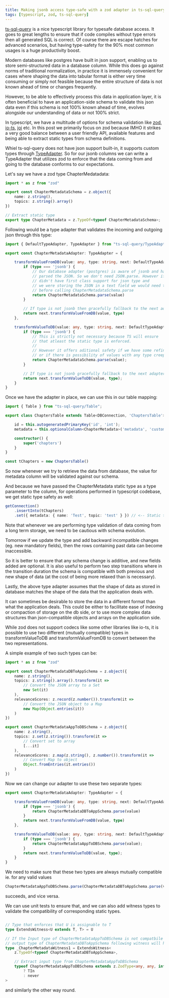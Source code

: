 ```yaml
---
title: Making jsonb access type-safe with a zod adapter in ts-sql-query
tags: [typescript, zod, ts-sql-query]
---
```


[ts-sql-query](https://ts-sql-query.readthedocs.io/en/stable) is a nice typescript library for typesafe database access. It goes to great lengths to ensure that if code compiles without type errors then all generated SQL is correct. Of course there are escape hatches for advanced scenarios, but having type-safety for the 90% most common usages is a huge productivity boost.

Modern databases like postgres have built in json support, enabling us to store semi-structured data in a database column. While this does go against norms of traditional normalization, in practice it is immensely convenient for cases where shaping the data into  tabular format is either very time consuming or simply not feasible because the entire structure of data is not known ahead of time or changes frequently. 

However, to be able to effectively process this data in application layer, it is often beneficial to have an application-side schema to validate this json data even if this schema is not 100% known ahead of time, evolves alongside our understanding of data or not 100% strict.

In typescript, we have a multitude of options for schema validation like [zod](https://zod.dev/), [io-ts](https://github.com/gcanti/io-ts), [joi](https://joi.dev/api/?v=17.6.0) etc. In this post we primarily focus on zod because IMHO it strikes a very good balance between a user friendly API, available features and being able to extract static types from schema definitions. 

Whiel ts-sql-query does not have json support built-in, it supports custom types through [TypeAdapter](https://ts-sql-query.readthedocs.io/en/stable/supported-operations/#type-adpaters). So for our jsonb columns we can write a TypeAdapter that utilizes zod to enforce that the data coming from and going to the database conforms to our expectations.

Let's say we have a zod type ChapterMedatadata: 

```ts
import * as z from "zod"

export const ChapterMetadataSchema = z.object({
    name: z.string(),
    topics: z.string().array() 
})

// Extract static type
export type ChapterMetadata = z.TypeOf<typeof ChapterMetadataSchema>;
```

Following would be a type adapter that validates the incoming and outgoing json through this type:

```ts
import { DefaultTypeAdapter, TypeAdapter } from "ts-sql-query/TypeAdapter"

export const ChapterMetadataAdapter: TypeAdapter = {

    transformValueFromDB(value: any, type: string, next: DefaultTypeAdapter):  unknown {
        if (type === 'jsonb') {
            // Our database adapter (postgres) is aware of jsonb and has already
            // parsed the JSON. So we don't need JSON.parse. However if the dabase
            // didn't have first class support for json type and 
            // we were storing the JSON in a text field we would need to do a JSON.parse first
            // before calling ChapterMetadataSchema.parse
            return ChapterMetadataSchema.parse(value)
        }

        // If type is not jsonb then gracefully fallback to the next adapter
        return next.transformValueFromDB(value, type)
    },

    transformValueToDB(value: any, type: string, next: DefaultTypeAdapter): unknown {
        if (type === 'jsonb') {
            // This is strictly not necessary because TS will ensure
            // that atleast the static type is enforced.
            //
            // However it offers aditional safety if we have some refinements
            // or if there is possibility of values with any type creeping in.
            return ChapterMetadataSchema.parse(value);
        }

        // If type is not jsonb gracefully fallback to the next adapter
        return next.transformValueToDB(value, type);
    }
}
```

Once we have the adapter in place, we can use this in our table mapping: 

```ts
import { Table } from "ts-sql-query/Table";

export class ChaptersTable extends Table<DBConnection, 'ChaptersTable'> {

    id = this.autogeneratedPrimaryKey('id', 'int');
    metadata = this.optionalColumn<ChapterMetadata>('metadata', 'custom', 'jsonb', ChapterMetadataAdapter);

    constructor() {
        super('chapters')
    }
}

const tChapters = new ChaptersTable()
```

So now whenever we try to retrieve the data from database, the value for metadata column will be validated against our schema.

And because we have passed the ChapterMetadata static type as a type parameter to the column, for operations performed in typescript codebase, we get static type safety as well: 

```ts
getConnection()
    .insertInto(tChapters)
    .set({ metadata: { name: 'Test', topic: 'test' } }) // <-- Static type error
```

Note that whenever we are performing type validation of data coming from a long term storage, we need to be cautious with schema evolution. 

Tomorrow if we update the type and add backward incompatible changes (eg. new mandatory fields), then the rows containing past data can become inaccessible. 

So it is better to ensure that any schema change is additive, and new fields added are optional. It is also useful to perform two step transitions where in the transition duration the schema is compatible with both previous and new shape of data (at the cost of being more relaxed than is necessary).

Lastly, the above type adapter assumes that the shape of data as stored in database matches the shape of the data that the application deals with.

It can sometimes be desirable to store the data in a different format than what the application deals. This could be either to facilitate ease of indexing or compaction of storage on the db side, or to use more complex data structures than json-compatible objects and arrays on the application side. 

While zod does not support codecs like some other libraries like io-ts, it is possible to use two different (mutually compatible) types in transformValueToDB and transformValueFromDB to convert between the two representations. 

A simple example of two such types can be: 

```ts
import * as z from "zod"

export const ChapterMetadataDBToAppSchema = z.object({
    name: z.string(),
    topics: z.string().array().transform(it => 
        // Convert the JSON array to a Set   
        new Set(it)
    ),
    relevanceScores: z.record(z.number()).transform(it => 
        // Convert the JSON object to a Map
        new Map(Object.entries(it))
    )
})

export const ChapterMetadataAppToDBSchema = z.object({
    name: z.string(),
    topics: z.set(z.string()).transform(it => 
        // Convert set to array
        [...it]
    ),
    relevanceScores: z.map(z.string(), z.number()).transform(it => 
        // Convert Map to object
        Object.fromEntries(it.entries())
    )
})
```
Now we can change our adapter to use these two separate types: 

```ts
export const ChapterMetadataAdapter: TypeAdapter = {

    transformValueFromDB(value: any, type: string, next: DefaultTypeAdapter):  unknown {
        if (type === 'jsonb') {
            return ChapterMetadataDBToAppSchema.parse(value)
        }
        return next.transformValueFromDB(value, type)
    },

    transformValueToDB(value: any, type: string, next: DefaultTypeAdapter): unknown {
        if (type === 'jsonb') {
            return ChapterMetadataAppToDBSchema.parse(value);
        }
        return next.transformValueToDB(value, type);
    }
}
```
We need to make sure that these two types are always mutually compatible ie. for any valid values

```ts
ChapterMetadataAppToDBSchema.parse(ChapterMetadataDBToAppSchema.parse(value))
```
succeeds, and vice versa.

We can use unit tests to ensure that, and we can also add witness types to validate the compatibility of corresponding static types.

```ts

// Type that enforces that U is assignable to T
type ExtendsWitness<U extends T, T> = U

// If the Input type of ChapterMetadataAppToDBSchema is not compatbile with 
// output type of ChapterMetadataDBToAppSchema following witness will have a type error
type _ChapterMetadataWitness1 = ExtendsWitness<
    z.TypeOf<typeof ChapterMetadataDBToAppSchema>, 

    // Extract input type from ChapterMetadataAppToDBSchema 
    typeof ChapterMetadataAppToDBSchema extends z.ZodType<any, any, infer TIn> 
        ? TIn 
        : never
>
```

and similarly the other way round.

